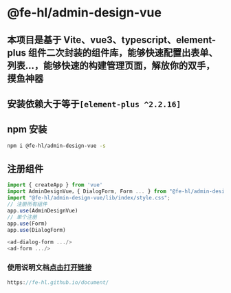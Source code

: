 # @fe-hl/admin-design-vue

## 本项目是基于 Vite、vue3、typescript、element-plus 组件二次封装的组件库，能够快速配置出表单、列表...，能够快速的构建管理页面，解放你的双手，摸鱼神器

## 安装依赖大于等于`[element-plus ^2.2.16]`

## npm 安装

```sh
npm i @fe-hl/admin-design-vue -s
```

## 注册组件

```js
import { createApp } from 'vue'
import AdminDesignVue，{ DialogForm, Form ... } from "@fe-hl/admin-design-vue";
import "@fe-hl/admin-design-vue/lib/index/style.css";
// 注册所有组件
app.use(AdminDesignVue)
// 单个注册
app.use(Form)
app.use(DialogForm)

<ad-dialog-form .../>
<ad-form .../>
```

### 使用说明文档[点击打开链接](https://fe-hl.github.io/document/)

```js
https://fe-hl.github.io/document/
```

